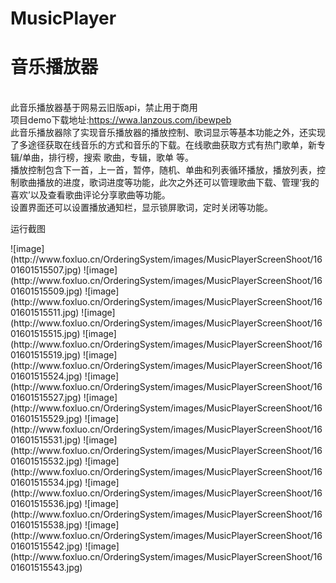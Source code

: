 # MusicPlayer
# 音乐播放器
<br/> 此音乐播放器基于网易云旧版api，禁止用于商用
<br/> 项目demo下载地址:https://wwa.lanzous.com/ibewpeb
<br/> 此音乐播放器除了实现音乐播放器的播放控制、歌词显示等基本功能之外，还实现了多途径获取在线音乐的方式和音乐的下载。在线歌曲获取方式有热门歌单，新专辑/单曲，排行榜，搜索 歌曲，专辑，歌单 等。
</br> 播放控制包含下一首，上一首，暂停，随机、单曲和列表循环播放，播放列表，控制歌曲播放的进度，歌词进度等功能，此次之外还可以管理歌曲下载、管理‘我的喜欢’以及查看歌曲评论分享歌曲等功能。
<br/> 设置界面还可以设置播放通知栏，显示锁屏歌词，定时关闭等功能。
<p>运行截图</p>
![image](http://www.foxluo.cn/OrderingSystem/images/MusicPlayerScreenShoot/1601601515507.jpg)
![image](http://www.foxluo.cn/OrderingSystem/images/MusicPlayerScreenShoot/1601601515509.jpg)
![image](http://www.foxluo.cn/OrderingSystem/images/MusicPlayerScreenShoot/1601601515511.jpg)
![image](http://www.foxluo.cn/OrderingSystem/images/MusicPlayerScreenShoot/1601601515515.jpg)
![image](http://www.foxluo.cn/OrderingSystem/images/MusicPlayerScreenShoot/1601601515519.jpg)
![image](http://www.foxluo.cn/OrderingSystem/images/MusicPlayerScreenShoot/1601601515524.jpg)
![image](http://www.foxluo.cn/OrderingSystem/images/MusicPlayerScreenShoot/1601601515527.jpg)
![image](http://www.foxluo.cn/OrderingSystem/images/MusicPlayerScreenShoot/1601601515529.jpg)
![image](http://www.foxluo.cn/OrderingSystem/images/MusicPlayerScreenShoot/1601601515531.jpg)
![image](http://www.foxluo.cn/OrderingSystem/images/MusicPlayerScreenShoot/1601601515532.jpg)
![image](http://www.foxluo.cn/OrderingSystem/images/MusicPlayerScreenShoot/1601601515534.jpg)
![image](http://www.foxluo.cn/OrderingSystem/images/MusicPlayerScreenShoot/1601601515536.jpg)
![image](http://www.foxluo.cn/OrderingSystem/images/MusicPlayerScreenShoot/1601601515538.jpg)
![image](http://www.foxluo.cn/OrderingSystem/images/MusicPlayerScreenShoot/1601601515542.jpg)
![image](http://www.foxluo.cn/OrderingSystem/images/MusicPlayerScreenShoot/1601601515543.jpg)
